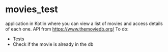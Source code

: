# movies_test
application in Kotlin where you can view a list of movies and access details of each one.
API from https://www.themoviedb.org/
To do:
- Tests
- Check if the movie is already in the db
